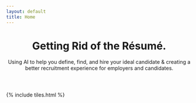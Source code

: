 ```yaml
---
layout: default
title: Home
---
```


<header>
<h1>Getting Rid of the Résumé.<br /></h1>
<p>Using AI to help you define, find, and hire your ideal candidate & creating a better recruitment experience for employers and candidates.</p>
</header>

{% include tiles.html %}
